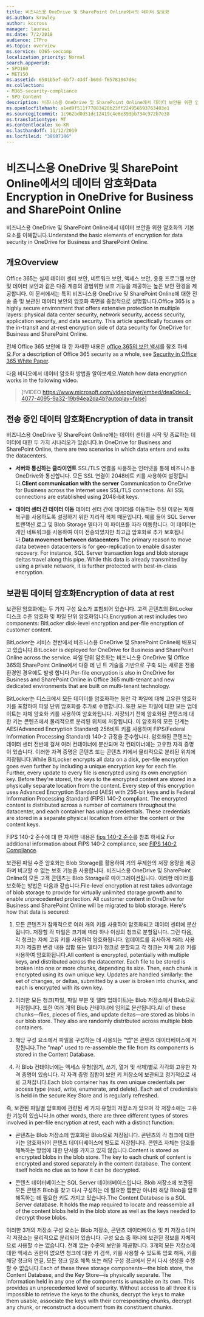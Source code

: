 ```yaml
---
title: 비즈니스용 OneDrive 및 SharePoint Online에서의 데이터 암호화
ms.author: krowley
author: kccross
manager: laurawi
ms.date: 7/2/2018
audience: ITPro
ms.topic: overview
ms.service: O365-seccomp
localization_priority: Normal
search.appverid:
- SPO160
- MET150
ms.assetid: 6501b5ef-6bf7-43df-b60d-f65781847d6c
ms.collection:
- M365-security-compliance
- SPO_Content
description: 비즈니스용 OneDrive 및 SharePoint Online에서 데이터 보안을 위한 암호화의 기본 요소를 이해합니다.
ms.openlocfilehash: a1ed9f511f77883428b23ff224956593763403e1
ms.sourcegitcommit: 1c962bd0d51dc12419c4e6e393bb734c972b7e38
ms.translationtype: MT
ms.contentlocale: ko-KR
ms.lasthandoff: 11/12/2019
ms.locfileid: "38687146"
---
```

# <a name="data-encryption-in-onedrive-for-business-and-sharepoint-online"></a><span data-ttu-id="b8ddd-103">비즈니스용 OneDrive 및 SharePoint Online에서의 데이터 암호화</span><span class="sxs-lookup"><span data-stu-id="b8ddd-103">Data Encryption in OneDrive for Business and SharePoint Online</span></span>

<span data-ttu-id="b8ddd-104">비즈니스용 OneDrive 및 SharePoint Online에서 데이터 보안을 위한 암호화의 기본 요소를 이해합니다.</span><span class="sxs-lookup"><span data-stu-id="b8ddd-104">Understand the basic elements of encryption for data security in OneDrive for Business and SharePoint Online.</span></span>
  
## <a name="overview"></a><span data-ttu-id="b8ddd-105">개요</span><span class="sxs-lookup"><span data-stu-id="b8ddd-105">Overview</span></span>

<span data-ttu-id="b8ddd-p101">Office 365는 실제 데이터 센터 보안, 네트워크 보안, 액세스 보안, 응용 프로그램 보안 및 데이터 보안과 같은 다중 계층의 광범위한 보호 기능을 제공하는 높은 보안 환경을 제공합니다. 이 문서에서는 특히 비즈니스용 OneDrive 및 SharePoint Online에 대한 전송 중 및 보관된 데이터 보안의 암호화 측면을 중점적으로 설명합니다.</span><span class="sxs-lookup"><span data-stu-id="b8ddd-p101">Office 365 is a highly secure environment that offers extensive protection in multiple layers: physical data center security, network security, access security, application security, and data security. This article specifically focuses on the in-transit and at-rest encryption side of data security for OneDrive for Business and SharePoint Online.</span></span>
  
<span data-ttu-id="b8ddd-108">전체 Office 365 보안에 대 한 자세한 내용은 [office 365의 보안 백서](https://go.microsoft.com/fwlink/p/?LinkId=270895)를 참조 하세요.</span><span class="sxs-lookup"><span data-stu-id="b8ddd-108">For a description of Office 365 security as a whole, see [Security in Office 365 White Paper](https://go.microsoft.com/fwlink/p/?LinkId=270895).</span></span>
  
<span data-ttu-id="b8ddd-109">다음 비디오에서 데이터 암호화 방법을 알아보세요.</span><span class="sxs-lookup"><span data-stu-id="b8ddd-109">Watch how data encryption works in the following video.</span></span>
  
> [!VIDEO https://www.microsoft.com/videoplayer/embed/dea0dec4-4077-4095-9a32-19b94ea2da4b?autoplay=false]
  
## <a name="encryption-of-data-in-transit"></a><span data-ttu-id="b8ddd-110">전송 중인 데이터 암호화</span><span class="sxs-lookup"><span data-stu-id="b8ddd-110">Encryption of data in transit</span></span>

<span data-ttu-id="b8ddd-111">비즈니스용 OneDrive 및 SharePoint Online에는 데이터 센터를 시작 및 종료하는 데이터에 대한 두 가지 시나리오가 있습니다.</span><span class="sxs-lookup"><span data-stu-id="b8ddd-111">In OneDrive for Business and SharePoint Online, there are two scenarios in which data enters and exits the datacenters.</span></span>
  
- <span data-ttu-id="b8ddd-p102">**서버와 통신하는 클라이언트** SSL/TLS 연결을 사용하는 인터넷을 통해 비즈니스용 OneDrive와 통신합니다. 모든 SSL 연결이 2048비트 키를 사용하여 설정됩니다.</span><span class="sxs-lookup"><span data-stu-id="b8ddd-p102">**Client communication with the server** Communication to OneDrive for Business across the Internet uses SSL/TLS connections. All SSL connections are established using 2048-bit keys.</span></span>

- <span data-ttu-id="b8ddd-p103">**데이터 센터 간 데이터 이동** 데이터 센터 간에 데이터를 이동하는 주된 이유는 재해 복구를 사용하도록 설정하기 위한 지리적 복제 때문입니다. 예를 들어 SQL Server 트랜잭션 로그 및 Blob Storage 델타가 이 파이프를 따라 이동합니다. 이 데이터는 개인 네트워크를 사용하여 이미 전송되었지만 최고급 암호화로 추가 보호됩니다.</span><span class="sxs-lookup"><span data-stu-id="b8ddd-p103">**Data movement between datacenters** The primary reason to move data between datacenters is for geo-replication to enable disaster recovery. For instance, SQL Server transaction logs and blob storage deltas travel along this pipe. While this data is already transmitted by using a private network, it is further protected with best-in-class encryption.</span></span> 

## <a name="encryption-of-data-at-rest"></a><span data-ttu-id="b8ddd-117">보관된 데이터 암호화</span><span class="sxs-lookup"><span data-stu-id="b8ddd-117">Encryption of data at rest</span></span>

<span data-ttu-id="b8ddd-118">보관된 암호화에는 두 가지 구성 요소가 포함되어 있습니다. 고객 콘텐츠의 BitLocker 디스크 수준 암호화 및 파일 단위 암호화입니다.</span><span class="sxs-lookup"><span data-stu-id="b8ddd-118">Encryption at rest includes two components: BitLocker disk-level encryption and per-file encryption of customer content.</span></span>
  
<span data-ttu-id="b8ddd-119">BitLocker는 서비스 전반에서 비즈니스용 OneDrive 및 SharePoint Online에 배포되고 있습니다.</span><span class="sxs-lookup"><span data-stu-id="b8ddd-119">BitLocker is deployed for OneDrive for Business and SharePoint Online across the service.</span></span> <span data-ttu-id="b8ddd-120">파일 단위 암호화는 비즈니스용 OneDrive 및 Office 365의 SharePoint Online에서 다중 테 넌 트 기술을 기반으로 구축 되는 새로운 전용 환경인 경우에도 발생 합니다.</span><span class="sxs-lookup"><span data-stu-id="b8ddd-120">Per-file encryption is also in OneDrive for Business and SharePoint Online in Office 365 multi-tenant and new dedicated environments that are built on multi-tenant technology.</span></span>
  
<span data-ttu-id="b8ddd-p105">BitLocker는 디스크에서 모든 데이터를 암호화하는 동안 각 파일에 대해 고유한 암호화 키를 포함하여 파일 단위 암호화를 추가로 수행합니다. 또한 모든 파일에 대한 모든 업데이트는 자체 암호화 키를 사용하여 암호화됩니다. 저장되기 전에 암호화된 콘텐츠에 대한 키는 콘텐츠에서 물리적으로 분리된 위치에 저장됩니다. 이 암호화의 모든 단계는 AES(Advanced Encryption Standard) 256비트 키를 사용하며 FIPS(Federal Information Processing Standard) 140-2 규정을 준수합니다. 암호화된 콘텐츠는 데이터 센터 전반에 걸쳐 여러 컨테이너에 분산되며 각 컨테이너에는 고유한 자격 증명이 있습니다. 이러한 자격 증명은 콘텐츠 또는 콘텐츠 키에서 물리적으로 분리된 위치에 저장됩니다.</span><span class="sxs-lookup"><span data-stu-id="b8ddd-p105">While BitLocker encrypts all data on a disk, per-file encryption goes even further by including a unique encryption key for each file. Further, every update to every file is encrypted using its own encryption key. Before they're stored, the keys to the encrypted content are stored in a physically separate location from the content. Every step of this encryption uses Advanced Encryption Standard (AES) with 256-bit keys and is Federal Information Processing Standard (FIPS) 140-2 compliant. The encrypted content is distributed across a number of containers throughout the datacenter, and each container has unique credentials. These credentials are stored in a separate physical location from either the content or the content keys.</span></span>
  
<span data-ttu-id="b8ddd-127">FIPS 140-2 준수에 대 한 자세한 내용은 [fips 140-2 준수](https://go.microsoft.com/fwlink/?LinkId=517625)를 참조 하세요.</span><span class="sxs-lookup"><span data-stu-id="b8ddd-127">For additional information about FIPS 140-2 compliance, see [FIPS 140-2 Compliance](https://go.microsoft.com/fwlink/?LinkId=517625).</span></span>
  
<span data-ttu-id="b8ddd-p106">보관된 파일 수준 암호화는 Blob Storage를 활용하여 거의 무제한의 저장 용량을 제공하며 비교할 수 없는 보호 기능을 사용합니다. 비즈니스용 OneDrive 및 SharePoint Online의 모든 고객 콘텐츠는 Blob Storage로 마이그레이션됩니다. 이러한 데이터를 보호하는 방법은 다음과 같습니다.</span><span class="sxs-lookup"><span data-stu-id="b8ddd-p106">File-level encryption at rest takes advantage of blob storage to provide for virtually unlimited storage growth and to enable unprecedented protection. All customer content in OneDrive for Business and SharePoint Online will be migrated to blob storage. Here's how that data is secured:</span></span>
  
1. <span data-ttu-id="b8ddd-p107">모든 콘텐츠가 잠재적으로 여러 개의 키를 사용하여 암호화되고 데이터 센터에 분산됩니다. 저장할 각 파일은 크기에 따라 하나 이상의 청크로 분할됩니다. 그런 다음, 각 청크는 자체 고유 키를 사용하여 암호화됩니다. 업데이트를 유사하게 처리: 사용자가 제출한 변경 내용 집합 또는 델타가 청크로 분할되고 각 청크는 자체 고유 키를 사용하여 암호화됩니다.</span><span class="sxs-lookup"><span data-stu-id="b8ddd-p107">All content is encrypted, potentially with multiple keys, and distributed across the datacenter. Each file to be stored is broken into one or more chunks, depending its size. Then, each chunk is encrypted using its own unique key. Updates are handled similarly: the set of changes, or deltas, submitted by a user is broken into chunks, and each is encrypted with its own key.</span></span>

2. <span data-ttu-id="b8ddd-p108">이러한 모든 청크(파일, 파일 부분 및 델타 업데이트)는 Blob 저장소에서 Blob으로 저장됩니다. 또한 여러 개의 Blob 컨테이너에 임의로 분산됩니다.</span><span class="sxs-lookup"><span data-stu-id="b8ddd-p108">All of these chunks—files, pieces of files, and update deltas—are stored as blobs in our blob store. They also are randomly distributed across multiple blob containers.</span></span>

3. <span data-ttu-id="b8ddd-137">해당 구성 요소에서 파일을 구성하는 데 사용되는 "맵"은 콘텐츠 데이터베이스에 저장됩니다.</span><span class="sxs-lookup"><span data-stu-id="b8ddd-137">The "map" used to re-assemble the file from its components is stored in the Content Database.</span></span>

4. <span data-ttu-id="b8ddd-p109">각 Blob 컨테이너에는 액세스 유형(읽기, 쓰기, 열거 및 삭제)별로 각각의 고유한 자격 증명이 있습니다. 각 자격 증명 집합이 보안 키 저장소에 보관되고 정기적으로 새로 고쳐집니다.</span><span class="sxs-lookup"><span data-stu-id="b8ddd-p109">Each blob container has its own unique credentials per access type (read, write, enumerate, and delete). Each set of credentials is held in the secure Key Store and is regularly refreshed.</span></span>

<span data-ttu-id="b8ddd-140">즉, 보관된 파일별 암호화에 관련된 세 가지 유형의 저장소가 있으며 각 저장소에는 고유한 기능이 있습니다.</span><span class="sxs-lookup"><span data-stu-id="b8ddd-140">In other words, there are three different types of stores involved in per-file encryption at rest, each with a distinct function:</span></span>
  
- <span data-ttu-id="b8ddd-p110">콘텐츠는 Blob 저장소에 암호화된 Blob으로 저장됩니다. 콘텐츠의 각 청크에 대한 키는 암호화되어 콘텐츠 데이터베이스에 별도로 저장됩니다. 콘텐츠 자체는 암호를 해독하는 방법에 대한 단서를 가지고 있지 않습니다.</span><span class="sxs-lookup"><span data-stu-id="b8ddd-p110">Content is stored as encrypted blobs in the blob store. The key to each chunk of content is encrypted and stored separately in the content database. The content itself holds no clue as to how it can be decrypted.</span></span>

- <span data-ttu-id="b8ddd-p111">콘텐츠 데이터베이스는 SQL Server 데이터베이스입니다. Blob 저장소에 보관된 모든 콘텐츠 Blob을 찾고 다시 구성하는 데 필요한 맵뿐만 아니라 해당 Blob을 암호 해독하는 데 필요한 키도 가지고 있습니다.</span><span class="sxs-lookup"><span data-stu-id="b8ddd-p111">The Content Database is a SQL Server database. It holds the map required to locate and reassemble all of the content blobs held in the blob store as well as the keys needed to decrypt those blobs.</span></span>

<span data-ttu-id="b8ddd-p112">이러한 3개의 저장소 구성 요소는 Blob 저장소, 콘텐츠 데이터베이스 및 키 저장소이며 각 저장소는 물리적으로 분리되어 있습니다. 구성 요소 중 하나에 보관된 정보를 자체적으로 사용할 수는 없습니다. 전례 없는 수준의 보안을 제공합니다. 3개의 모든 저장소에 대한 액세스 권한이 없으면 청크에 대한 키 검색, 키를 사용할 수 있도록 암호 해독, 키를 해당 청크와 연결, 모든 청크 암호 해독 또는 해당 구성 청크에서 문서 다시 생성을 수행할 수 없습니다.</span><span class="sxs-lookup"><span data-stu-id="b8ddd-p112">Each of these three storage components—the blob store, the Content Database, and the Key Store—is physically separate. The information held in any one of the components is unusable on its own. This provides an unprecedented level of security. Without access to all three it is impossible to retrieve the keys to the chunks, decrypt the keys to make them usable, associate the keys with their corresponding chunks, decrypt any chunk, or reconstruct a document from its constituent chunks.</span></span>
